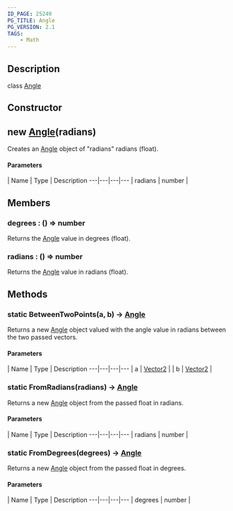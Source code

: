 ```yaml
---
ID_PAGE: 25249
PG_TITLE: Angle
PG_VERSION: 2.1
TAGS:
    - Math
---
```

## Description

class [Angle](/classes/3.1/Angle)



## Constructor

## new [Angle](/classes/3.1/Angle)(radians)

Creates an [Angle](/classes/3.1/Angle) object of "radians" radians (float).

#### Parameters
 | Name | Type | Description
---|---|---|---
 | radians | number | 

## Members

### degrees : () =&gt; number

Returns the [Angle](/classes/3.1/Angle) value in degrees (float).
### radians : () =&gt; number

Returns the [Angle](/classes/3.1/Angle) value in radians (float).
## Methods

### static BetweenTwoPoints(a, b) &rarr; [Angle](/classes/3.1/Angle)

Returns a new [Angle](/classes/3.1/Angle) object valued with the angle value in radians between the two passed vectors.

#### Parameters
 | Name | Type | Description
---|---|---|---
 | a | [Vector2](/classes/3.1/Vector2) | 
 | b | [Vector2](/classes/3.1/Vector2) | 
### static FromRadians(radians) &rarr; [Angle](/classes/3.1/Angle)

Returns a new [Angle](/classes/3.1/Angle) object from the passed float in radians.

#### Parameters
 | Name | Type | Description
---|---|---|---
 | radians | number | 

### static FromDegrees(degrees) &rarr; [Angle](/classes/3.1/Angle)

Returns a new [Angle](/classes/3.1/Angle) object from the passed float in degrees.

#### Parameters
 | Name | Type | Description
---|---|---|---
 | degrees | number | 

